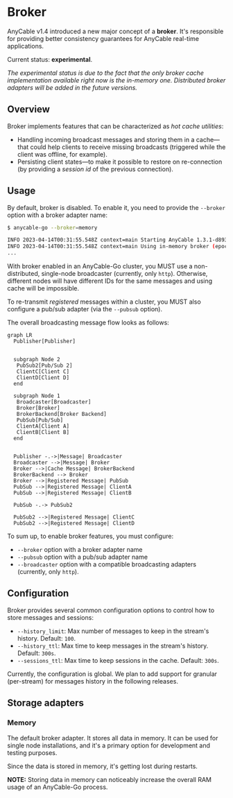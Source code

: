 # Broker

AnyCable v1.4 introduced a new major concept of a **broker**. It's responsible for providing better consistency guarantees for AnyCable real-time applications.

Current status: **experimental**.

_The experimental status is due to the fact that the only broker cache implementation available right now is the in-memory one. Distributed broker adapters will be added in the future versions._

## Overview

Broker implements features that can be characterized as _hot cache utilities_:

- Handling incoming broadcast messages and storing them in a cache—that could help clients to receive missing broadcasts (triggered while the client was offline, for example).
- Persisting client states—to make it possible to restore on re-connection (by providing a _session id_ of the previous connection).

## Usage

By default, broker is disabled. To enable it, you need to provide the `--broker` option with a broker adapter name:

```sh
$ anycable-go --broker=memory

INFO 2023-04-14T00:31:55.548Z context=main Starting AnyCable 1.3.1-d8939df (with mruby 1.2.0 (2015-11-17)) (pid: 87410, open file limit: 122880, gomaxprocs: 8)
INFO 2023-04-14T00:31:55.548Z context=main Using in-memory broker (epoch: vRXl, history limit: 100, history ttl: 300s, sessions ttl: 300s)
...
```

With broker enabled in an AnyCable-Go cluster, you MUST use a non-distributed, single-node broadcaster (currently, only `http`). Otherwise, different nodes will have different IDs for the same messages and using cache will be impossible.

To re-transmit _registered_ messages within a cluster, you MUST also configure a pub/sub adapter (via the `--pubsub` option).

The overall broadcasting message flow looks as follows:

```mermaid
graph LR
  Publisher[Publisher]


  subgraph Node 2
   PubSub2[Pub/Sub 2]
   ClientC[Client C]
   ClientD[Client D]
  end

  subgraph Node 1
   Broadcaster[Broadcaster]
   Broker[Broker]
   BrokerBackend[Broker Backend]
   PubSub[Pub/Sub]
   ClientA[Client A]
   ClientB[Client B]
  end


  Publisher -.->|Message| Broadcaster
  Broadcaster -->|Message| Broker
  Broker -->|Cache Message| BrokerBackend
  BrokerBackend --> Broker
  Broker -->|Registered Message| PubSub
  PubSub -->|Registered Message| ClientA
  PubSub -->|Registered Message| ClientB

  PubSub -.-> PubSub2

  PubSub2 -->|Registered Message| ClientC
  PubSub2 -->|Registered Message| ClientD
```

To sum up, to enable broker features, you must configure:

- `--broker` option with a broker adapter name
- `--pubsub` option with a pub/sub adapter name
- `--broadcaster` option with a compatible broadcasting adapters (currently, only `http`).

## Configuration

Broker provides several common configuration options to control how to store messages and sessions:

- `--history_limit`: Max number of messages to keep in the stream's history. Default: `100`.
- `--history_ttl`: Max time to keep messages in the stream's history. Default: `300s`.
- `--sessions_ttl`: Max time to keep sessions in the cache. Default: `300s`.

Currently, the configuration is global. We plan to add support for granular (per-stream) for messages history in the following releases.

## Storage adapters

### Memory

The default broker adapter. It stores all data in memory. It can be used for single node installations, and it's a primary option for development and testing purposes.

Since the data is stored in memory, it's getting lost during restarts.

**NOTE:** Storing data in memory can noticeably increase the overall RAM usage of an AnyCable-Go process.
